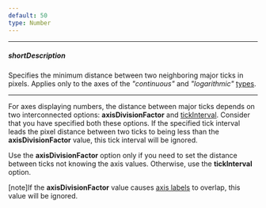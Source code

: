 ```yaml
---
default: 50
type: Number
---
```

---
##### shortDescription
Specifies the minimum distance between two neighboring major ticks in pixels. Applies only to the axes of the *"continuous"* and *"logarithmic"* [types](/api-reference/20%20Data%20Visualization%20Widgets/dxChart/1%20Configuration/argumentAxis/type.md '/Documentation/ApiReference/Data_Visualization_Widgets/dxChart/Configuration/argumentAxis/#type').

---
For axes displaying numbers, the distance between major ticks depends on two interconnected options: **axisDivisionFactor** and [tickInterval](/api-reference/20%20Data%20Visualization%20Widgets/dxChart/1%20Configuration/argumentAxis/tickInterval '/Documentation/ApiReference/Data_Visualization_Widgets/dxChart/Configuration/argumentAxis/tickInterval/'). Consider that you have specified both these options. If the specified tick interval leads the pixel distance between two ticks to being less than the **axisDivisionFactor** value, this tick interval will be ignored.

Use the **axisDivisionFactor** option only if you need to set the distance between ticks not knowing the axis values. Otherwise, use the **tickInterval** option.

[note]If the **axisDivisionFactor** value causes [axis labels](/api-reference/20%20Data%20Visualization%20Widgets/dxChart/1%20Configuration/argumentAxis/label '/Documentation/ApiReference/Data_Visualization_Widgets/dxChart/Configuration/argumentAxis/label/') to overlap, this value will be ignored.